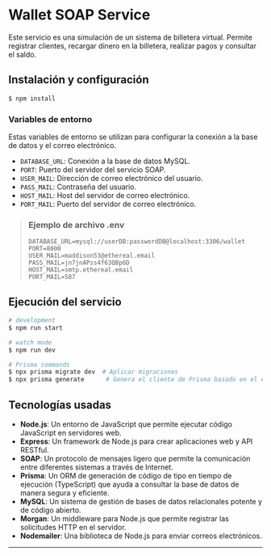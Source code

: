 # Wallet SOAP Service

Este servicio es una simulación de un sistema de billetera virtual. Permite registrar clientes, recargar dinero en la billetera, realizar pagos y consultar el saldo.

## Instalación y configuración

```bash
$ npm install
```

### Variables de entorno

Estas variables de entorno se utilizan para configurar la conexión a la base de datos y el correo electrónico.

- `DATABASE_URL`: Conexión a la base de datos MySQL.
- `PORT`: Puerto del servidor del servicio SOAP.
- `USER_MAIL`: Dirección de correo electrónico del usuario.
- `PASS_MAIL`: Contraseña del usuario.
- `HOST_MAIL`: Host del servidor de correo electrónico.
- `PORT_MAIL`: Puerto del servidor de correo electrónico.

> ### Ejemplo de archivo .env
>
> ```.env
> DATABASE_URL=mysql://userDB:passwordDB@localhost:3306/wallet
> PORT=8000
> USER_MAIL=maddison53@ethereal.email
> PASS_MAIL=jn7jnAPss4f63QBp6D
> HOST_MAIL=smtp.ethereal.email
> PORT_MAIL=587
> ```

## Ejecución del servicio

```bash
# development
$ npm run start

# watch mode
$ npm run dev

# Prisma commands
$ npx prisma migrate dev  # Aplicar migraciones
$ npx prisma generate      # Genera el cliente de Prisma basado en el esquema definido
```

## Tecnologías usadas

- **Node.js**: Un entorno de JavaScript que permite ejecutar código JavaScript en servidores web.
- **Express**: Un framework de Node.js para crear aplicaciones web y API RESTful.
- **SOAP**: Un protocolo de mensajes ligero que permite la comunicación entre diferentes sistemas a través de Internet.
- **Prisma**: Un ORM de generación de código de tipo en tiempo de ejecución (TypeScript) que ayuda a consultar la base de datos de manera segura y eficiente.
- **MySQL**: Un sistema de gestión de bases de datos relacionales potente y de código abierto.
- **Morgan**: Un middleware para Node.js que permite registrar las solicitudes HTTP en el servidor.
- **Nodemailer**: Una biblioteca de Node.js para enviar correos electrónicos.

---
